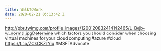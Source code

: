 ```yaml
---
title: WalkToWork
date: 2020-02-21 05:13:42 Z
---
```


 http://pbs.twimg.com/profile_images/1200120832414142465/L_Bojb-w_normal.jpgDetermine which factors you should consider when choosing virtual machines for your cloud computing #azure #cloud https://t.co/ZCkCKZzYiu #MSFTAdvocate